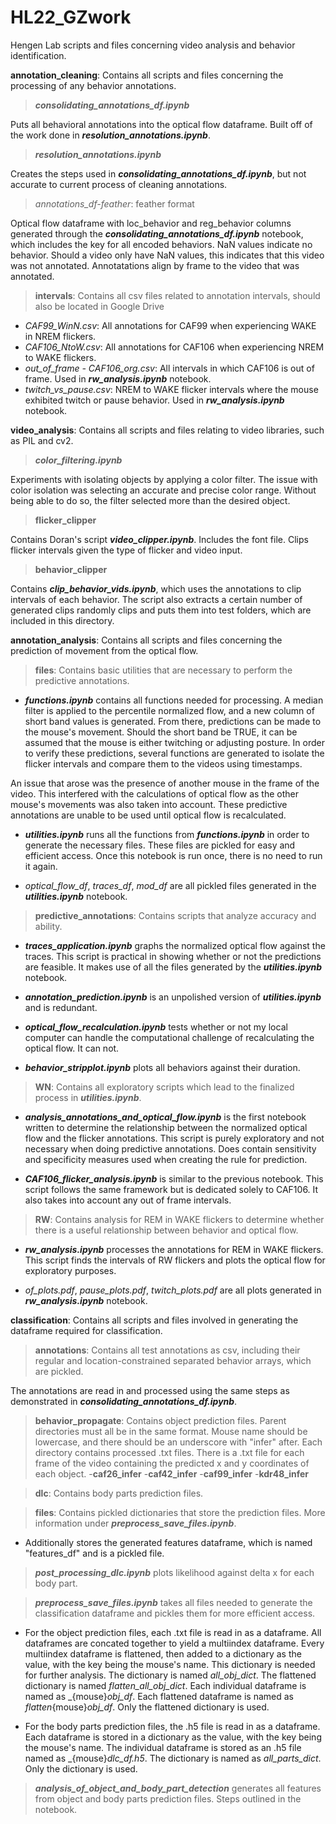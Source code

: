 # HL22_GZwork
Hengen Lab scripts and files concerning video analysis and behavior identification.

**annotation_cleaning**: Contains all scripts and files concerning the processing of any behavior annotations.
>***consolidating_annotations_df.ipynb***

Puts all behavioral annotations into the optical flow dataframe. Built off of the work done in ***resolution_annotations.ipynb***.

>***resolution_annotations.ipynb***

Creates the steps used in ***consolidating_annotations_df.ipynb***, but not accurate to current process of cleaning annotations.

> _annotations_df-feather_: feather format

Optical flow dataframe with loc_behavior and reg_behavior columns generated through the ***consolidating_annotations_df.ipynb*** notebook, which includes the key for all encoded behaviors. NaN values indicate no behavior. Should a video only have NaN values, this indicates that this video was not annotated. Annotatations align by frame to the video that was annotated. 

> **intervals**: Contains all csv files related to annotation intervals, should also be located in Google Drive
- _CAF99_WinN.csv_: All annotations for CAF99 when experiencing WAKE in NREM flickers. 
- _CAF106_NtoW.csv_: All annotations for CAF106 when experiencing NREM to WAKE flickers. 
- _out_of_frame - CAF106_org.csv_: All intervals in which CAF106 is out of frame. Used in ***rw_analysis.ipynb*** notebook.
- _twitch_vs_pause.csv_: NREM to WAKE flicker intervals where the mouse exhibited twitch or pause behavior. Used in ***rw_analysis.ipynb*** notebook. 

**video_analysis**: Contains all scripts and files relating to video libraries, such as PIL and cv2. 
> ***color_filtering.ipynb***

Experiments with isolating objects by applying a color filter. The issue with color isolation was selecting an accurate and precise color range. Without being able to do so, the filter selected more than the desired object. 

>**flicker_clipper**

Contains Doran's script ***video_clipper.ipynb***. Includes the font file. Clips flicker intervals given the type of flicker and video input. 

>**behavior_clipper**

Contains ***clip_behavior_vids.ipynb***, which uses the annotations to clip intervals of each behavior. The script also extracts a certain number of generated clips randomly clips and puts them into test folders, which are included in this directory.

**annotation_analysis**: Contains all scripts and files concerning the prediction of movement from the optical flow.
> **files**: Contains basic utilities that are necessary to perform the predictive annotations. 
- ***functions.ipynb*** contains all functions needed for processing. A median filter is applied to the percentile normalized flow, and a new column of short band values is generated. From there, predictions can be made to the mouse's movement. Should the short band be TRUE, it can be assumed that the mouse is either twitching or adjusting posture. In order to verify these predictions, several functions are generated to isolate the flicker intervals and compare them to the videos using timestamps. 

An issue that arose was the presence of another mouse in the frame of the video. This interfered with the calculations of optical flow as the other mouse's movements was also taken into account. These predictive annotations are unable to be used until optical flow is recalculated. 

- ***utilities.ipynb*** runs all the functions from ***functions.ipynb*** in order to generate the necessary files. These files are pickled for easy and efficient access. Once this notebook is run once, there is no need to run it again. 

- _optical_flow_df_, _traces_df_, _mod_df_ are all pickled files generated in the ***utilities.ipynb*** notebook. 

> **predictive_annotations**: Contains scripts that analyze accuracy and ability.
- ***traces_application.ipynb*** graphs the normalized optical flow against the traces. This script is practical in showing whether or not the predictions are feasible. It makes use of all the files generated by the ***utilities.ipynb*** notebook.

- ***annotation_prediction.ipynb*** is an unpolished version of ***utilities.ipynb*** and is redundant.

- ***optical_flow_recalculation.ipynb*** tests whether or not my local computer can handle the computational challenge of recalculating the optical flow. It can not. 

- ***behavior_stripplot.ipynb*** plots all behaviors against their duration.

>**WN**: Contains all exploratory scripts which lead to the finalized process in ***utilities.ipynb***.
- ***analysis_annotations_and_optical_flow.ipynb*** is the first notebook written to determine the relationship between the normalized optical flow and the flicker annotations. This script is purely exploratory and not necessary when doing predictive annotations. Does contain sensitivity and specificity measures used when creating the rule for prediction. 

- ***CAF106_flicker_analysis.ipynb*** is similar to the previous notebook. This script follows the same framework but is dedicated solely to CAF106. It also takes into account any out of frame intervals.

>**RW**: Contains analysis for REM in WAKE flickers to determine whether there is a useful relationship between behavior and optical flow. 
- ***rw_analysis.ipynb*** processes the annotations for REM in WAKE flickers. This script finds the intervals of RW flickers and plots the optical flow for exploratory purposes. 

- _of_plots.pdf_, _pause_plots.pdf_, _twitch_plots.pdf_ are all plots generated in ***rw_analysis.ipynb*** notebook.

**classification**: Contains all scripts and files involved in generating the dataframe required for classification.
>**annotations**: Contains all test annotations as csv, including their regular and location-constrained separated behavior arrays, which are pickled. 

The annotations are read in and processed using the same steps as demonstrated in ***consolidating_annotations_df.ipynb***.

>**behavior_propagate**: Contains object prediction files. Parent directories must all be in the same format. Mouse name should be lowercase, and there should be an underscore with "infer" after. Each directory contains processed .txt files. There is a .txt file for each frame of the video containing the predicted x and y coordinates of each object.
-**caf26_infer**
-**caf42_infer**
-**caf99_infer**
-**kdr48_infer**

>**dlc**: Contains body parts prediction files. 

>**files**: Contains pickled dictionaries that store the prediction files. More information under ***preprocess_save_files.ipynb***. 

- Additionally stores the generated features dataframe, which is named "features_df" and is a pickled file. 

>***post_processing_dlc.ipynb*** plots likelihood against delta x for each body part. 

>***preprocess_save_files.ipynb*** takes all files needed to generate the classification dataframe and pickles them for more efficient access. 
- For the object prediction files, each .txt file is read in as a dataframe. All dataframes are concated together to yield a multiindex dataframe. Every multiindex dataframe is flattened, then added to a dictionary as the value, with the key being the mouse's name. This dictionary is needed for further analysis. The dictionary is named _all_obj_dict_. The flattened dictionary is named _flatten_all_obj_dict_. Each individual dataframe is named as _{mouse}_obj_df_. Each flattened dataframe is named as _flatten_{mouse}_obj_df_. Only the flattened dictionary is used. 

- For the body parts prediction files, the .h5 file is read in as a dataframe. Each dataframe is stored in a dictionary as the value, with the key being the mouse's name. The individual dataframe is stored as an .h5 file named as _{mouse}_dlc_df.h5_. The dictionary is named as _all_parts_dict_. Only the dictionary is used. 

>***analysis_of_object_and_body_part_detection*** generates all features from object and body parts prediction files. Steps outlined in the notebook. 















